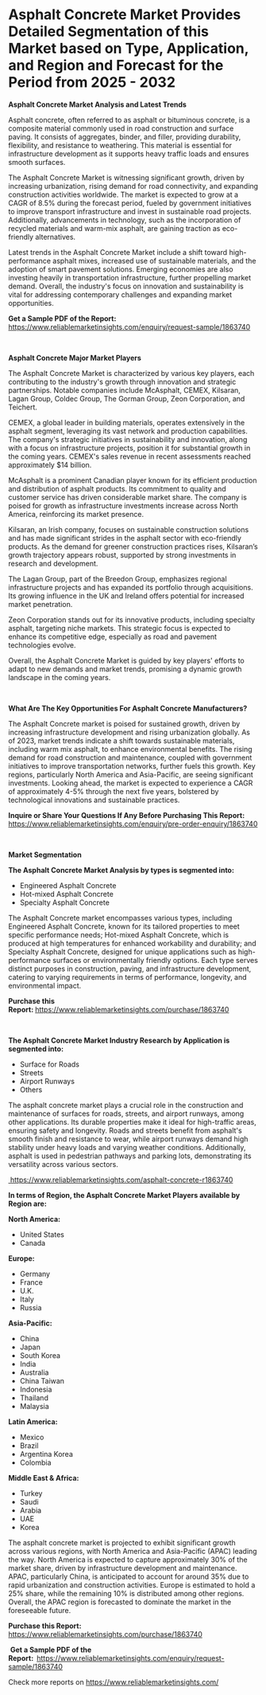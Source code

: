 <p><h1>Asphalt Concrete Market Provides Detailed Segmentation of this Market based on Type, Application, and Region and Forecast for the Period from 2025 - 2032</h1></p><p><strong>Asphalt Concrete Market Analysis and Latest Trends</strong></p>
<p><p>Asphalt concrete, often referred to as asphalt or bituminous concrete, is a composite material commonly used in road construction and surface paving. It consists of aggregates, binder, and filler, providing durability, flexibility, and resistance to weathering. This material is essential for infrastructure development as it supports heavy traffic loads and ensures smooth surfaces.</p><p>The Asphalt Concrete Market is witnessing significant growth, driven by increasing urbanization, rising demand for road connectivity, and expanding construction activities worldwide. The market is expected to grow at a CAGR of 8.5% during the forecast period, fueled by government initiatives to improve transport infrastructure and invest in sustainable road projects. Additionally, advancements in technology, such as the incorporation of recycled materials and warm-mix asphalt, are gaining traction as eco-friendly alternatives.</p><p>Latest trends in the Asphalt Concrete Market include a shift toward high-performance asphalt mixes, increased use of sustainable materials, and the adoption of smart pavement solutions. Emerging economies are also investing heavily in transportation infrastructure, further propelling market demand. Overall, the industry's focus on innovation and sustainability is vital for addressing contemporary challenges and expanding market opportunities.</p></p>
<p><strong>Get a Sample PDF of the Report:&nbsp;</strong> <a href="https://www.reliablemarketinsights.com/enquiry/request-sample/1863740?utm_campaign=1932&utm_medium=2&utm_source=Github&utm_content=ia&utm_term=30012025&utm_id=asphalt-concrete">https://www.reliablemarketinsights.com/enquiry/request-sample/1863740</a></p>
<p>&nbsp;</p>
<p><strong>Asphalt Concrete Major Market Players</strong></p>
<p><p>The Asphalt Concrete Market is characterized by various key players, each contributing to the industry's growth through innovation and strategic partnerships. Notable companies include McAsphalt, CEMEX, Kilsaran, Lagan Group, Coldec Group, The Gorman Group, Zeon Corporation, and Teichert. </p><p>CEMEX, a global leader in building materials, operates extensively in the asphalt segment, leveraging its vast network and production capabilities. The company's strategic initiatives in sustainability and innovation, along with a focus on infrastructure projects, position it for substantial growth in the coming years. CEMEX's sales revenue in recent assessments reached approximately $14 billion.</p><p>McAsphalt is a prominent Canadian player known for its efficient production and distribution of asphalt products. Its commitment to quality and customer service has driven considerable market share. The company is poised for growth as infrastructure investments increase across North America, reinforcing its market presence.</p><p>Kilsaran, an Irish company, focuses on sustainable construction solutions and has made significant strides in the asphalt sector with eco-friendly products. As the demand for greener construction practices rises, Kilsaran’s growth trajectory appears robust, supported by strong investments in research and development.</p><p>The Lagan Group, part of the Breedon Group, emphasizes regional infrastructure projects and has expanded its portfolio through acquisitions. Its growing influence in the UK and Ireland offers potential for increased market penetration.</p><p>Zeon Corporation stands out for its innovative products, including specialty asphalt, targeting niche markets. This strategic focus is expected to enhance its competitive edge, especially as road and pavement technologies evolve.</p><p>Overall, the Asphalt Concrete Market is guided by key players' efforts to adapt to new demands and market trends, promising a dynamic growth landscape in the coming years.</p></p>
<p>&nbsp;</p>
<p><strong>What Are The Key Opportunities For Asphalt Concrete Manufacturers?</strong></p>
<p><p>The Asphalt Concrete market is poised for sustained growth, driven by increasing infrastructure development and rising urbanization globally. As of 2023, market trends indicate a shift towards sustainable materials, including warm mix asphalt, to enhance environmental benefits. The rising demand for road construction and maintenance, coupled with government initiatives to improve transportation networks, further fuels this growth. Key regions, particularly North America and Asia-Pacific, are seeing significant investments. Looking ahead, the market is expected to experience a CAGR of approximately 4-5% through the next five years, bolstered by technological innovations and sustainable practices.</p></p>
<p><strong>Inquire or Share Your Questions If Any Before Purchasing This Report:</strong> <a href="https://www.reliablemarketinsights.com/enquiry/pre-order-enquiry/1863740?utm_campaign=1932&utm_medium=2&utm_source=Github&utm_content=ia&utm_term=30012025&utm_id=asphalt-concrete">https://www.reliablemarketinsights.com/enquiry/pre-order-enquiry/1863740</a></p>
<p>&nbsp;</p>
<p><strong>Market Segmentation</strong></p>
<p><strong>The Asphalt Concrete Market Analysis by types is segmented into:</strong></p>
<p><ul><li>Engineered Asphalt Concrete</li><li>Hot-mixed Asphalt Concrete</li><li>Specialty Asphalt Concrete</li></ul></p>
<p><p>The Asphalt Concrete market encompasses various types, including Engineered Asphalt Concrete, known for its tailored properties to meet specific performance needs; Hot-mixed Asphalt Concrete, which is produced at high temperatures for enhanced workability and durability; and Specialty Asphalt Concrete, designed for unique applications such as high-performance surfaces or environmentally friendly options. Each type serves distinct purposes in construction, paving, and infrastructure development, catering to varying requirements in terms of performance, longevity, and environmental impact.</p></p>
<p><strong>Purchase this Report:&nbsp;</strong><a href="https://www.reliablemarketinsights.com/purchase/1863740?utm_campaign=1932&utm_medium=2&utm_source=Github&utm_content=ia&utm_term=30012025&utm_id=asphalt-concrete">https://www.reliablemarketinsights.com/purchase/1863740</a></p>
<p>&nbsp;</p>
<p><strong>The Asphalt Concrete Market Industry Research by Application is segmented into:</strong></p>
<p><ul><li>Surface for Roads</li><li>Streets</li><li>Airport Runways</li><li>Others</li></ul></p>
<p><p>The asphalt concrete market plays a crucial role in the construction and maintenance of surfaces for roads, streets, and airport runways, among other applications. Its durable properties make it ideal for high-traffic areas, ensuring safety and longevity. Roads and streets benefit from asphalt's smooth finish and resistance to wear, while airport runways demand high stability under heavy loads and varying weather conditions. Additionally, asphalt is used in pedestrian pathways and parking lots, demonstrating its versatility across various sectors.</p></p>
<p><a href="https://www.reliablemarketinsights.com/asphalt-concrete-r1863740?utm_campaign=1932&utm_medium=2&utm_source=Github&utm_content=ia&utm_term=30012025&utm_id=asphalt-concrete">&nbsp;https://www.reliablemarketinsights.com/asphalt-concrete-r1863740</a></p>
<p><strong>In terms of Region, the Asphalt Concrete Market Players available by Region are:</strong></p>
<p>
    <p> <strong> North America: </strong>
        <ul>
            <li>United States</li>
            <li>Canada</li>
        </ul>
        </p> 
    <p> <strong> Europe: </strong>
        <ul>
            <li>Germany</li>
            <li>France</li>
            <li>U.K.</li>
            <li>Italy</li>
            <li>Russia</li>
        </ul>
        </p> 
    <p> <strong> Asia-Pacific: </strong>
        <ul>
            <li>China</li>
            <li>Japan</li>
            <li>South Korea</li>
            <li>India</li>
            <li>Australia</li>
            <li>China Taiwan</li>
            <li>Indonesia</li>
            <li>Thailand</li>
            <li>Malaysia</li>
        </ul>
        </p> 
    <p> <strong> Latin America: </strong>
        <ul>
            <li>Mexico</li>
            <li>Brazil</li>
            <li>Argentina Korea</li>
            <li>Colombia</li>
        </ul>
        </p> 
    <p> <strong> Middle East & Africa: </strong>
        <ul>
            <li>Turkey</li>
            <li>Saudi</li>
            <li>Arabia</li>
            <li>UAE</li>
            <li>Korea</li>
        </ul>
    </p>
    </p>
<p><p>The asphalt concrete market is projected to exhibit significant growth across various regions, with North America and Asia-Pacific (APAC) leading the way. North America is expected to capture approximately 30% of the market share, driven by infrastructure development and maintenance. APAC, particularly China, is anticipated to account for around 35% due to rapid urbanization and construction activities. Europe is estimated to hold a 25% share, while the remaining 10% is distributed among other regions. Overall, the APAC region is forecasted to dominate the market in the foreseeable future.</p></p>
<p><strong>Purchase this Report: </strong><a href="https://www.reliablemarketinsights.com/purchase/1863740?utm_campaign=1932&utm_medium=2&utm_source=Github&utm_content=ia&utm_term=30012025&utm_id=asphalt-concrete">https://www.reliablemarketinsights.com/purchase/1863740</a></p>
<p>&nbsp;<strong>Get a Sample PDF of the Report:&nbsp;&nbsp;</strong><a href="https://www.reliablemarketinsights.com/enquiry/request-sample/1863740?utm_campaign=1932&utm_medium=2&utm_source=Github&utm_content=ia&utm_term=30012025&utm_id=asphalt-concrete">https://www.reliablemarketinsights.com/enquiry/request-sample/1863740</a></p>
<p><strong></strong></p>
<p>Check more reports on <a href="https://www.reliablemarketinsights.com/?utm_campaign=1932&utm_medium=2&utm_source=Github&utm_content=ia&utm_term=30012025&utm_id=asphalt-concrete">https://www.reliablemarketinsights.com/</a></p>